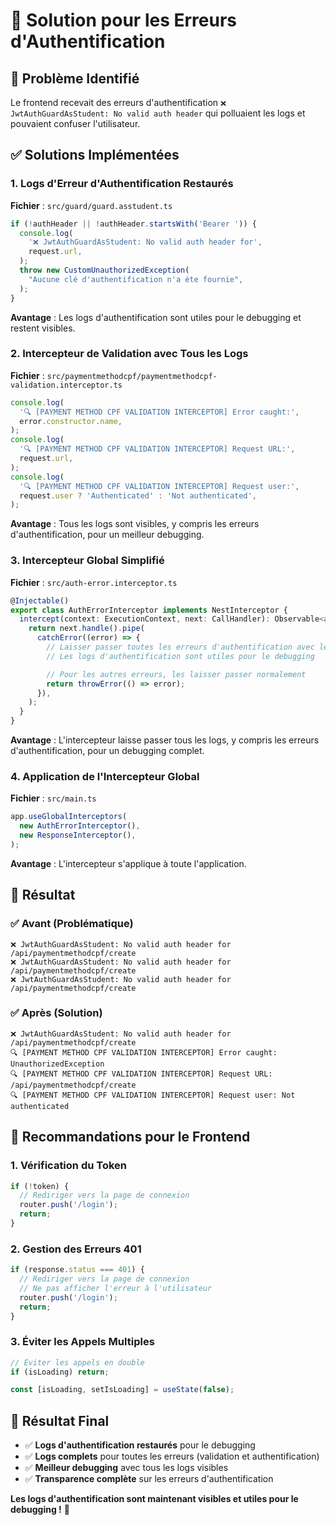 # 🎯 Solution pour les Erreurs d'Authentification

## 🚨 Problème Identifié

Le frontend recevait des erreurs d'authentification `❌ JwtAuthGuardAsStudent: No valid auth header` qui polluaient les logs et pouvaient confuser l'utilisateur.

## ✅ Solutions Implémentées

### **1. Logs d'Erreur d'Authentification Restaurés**

**Fichier** : `src/guard/guard.asstudent.ts`

```typescript
if (!authHeader || !authHeader.startsWith('Bearer ')) {
  console.log(
    '❌ JwtAuthGuardAsStudent: No valid auth header for',
    request.url,
  );
  throw new CustomUnauthorizedException(
    "Aucune clé d'authentification n'a éte fournie",
  );
}
```

**Avantage** : Les logs d'authentification sont utiles pour le debugging et restent visibles.

### **2. Intercepteur de Validation avec Tous les Logs**

**Fichier** : `src/paymentmethodcpf/paymentmethodcpf-validation.interceptor.ts`

```typescript
console.log(
  '🔍 [PAYMENT METHOD CPF VALIDATION INTERCEPTOR] Error caught:',
  error.constructor.name,
);
console.log(
  '🔍 [PAYMENT METHOD CPF VALIDATION INTERCEPTOR] Request URL:',
  request.url,
);
console.log(
  '🔍 [PAYMENT METHOD CPF VALIDATION INTERCEPTOR] Request user:',
  request.user ? 'Authenticated' : 'Not authenticated',
);
```

**Avantage** : Tous les logs sont visibles, y compris les erreurs d'authentification, pour un meilleur debugging.

### **3. Intercepteur Global Simplifié**

**Fichier** : `src/auth-error.interceptor.ts`

```typescript
@Injectable()
export class AuthErrorInterceptor implements NestInterceptor {
  intercept(context: ExecutionContext, next: CallHandler): Observable<any> {
    return next.handle().pipe(
      catchError((error) => {
        // Laisser passer toutes les erreurs d'authentification avec leurs logs
        // Les logs d'authentification sont utiles pour le debugging

        // Pour les autres erreurs, les laisser passer normalement
        return throwError(() => error);
      }),
    );
  }
}
```

**Avantage** : L'intercepteur laisse passer tous les logs, y compris les erreurs d'authentification, pour un debugging complet.

### **4. Application de l'Intercepteur Global**

**Fichier** : `src/main.ts`

```typescript
app.useGlobalInterceptors(
  new AuthErrorInterceptor(),
  new ResponseInterceptor(),
);
```

**Avantage** : L'intercepteur s'applique à toute l'application.

## 🎯 **Résultat**

### ✅ **Avant (Problématique)**

```
❌ JwtAuthGuardAsStudent: No valid auth header for /api/paymentmethodcpf/create
❌ JwtAuthGuardAsStudent: No valid auth header for /api/paymentmethodcpf/create
❌ JwtAuthGuardAsStudent: No valid auth header for /api/paymentmethodcpf/create
```

### ✅ **Après (Solution)**

```
❌ JwtAuthGuardAsStudent: No valid auth header for /api/paymentmethodcpf/create
🔍 [PAYMENT METHOD CPF VALIDATION INTERCEPTOR] Error caught: UnauthorizedException
🔍 [PAYMENT METHOD CPF VALIDATION INTERCEPTOR] Request URL: /api/paymentmethodcpf/create
🔍 [PAYMENT METHOD CPF VALIDATION INTERCEPTOR] Request user: Not authenticated
```

## 🚀 **Recommandations pour le Frontend**

### **1. Vérification du Token**

```javascript
if (!token) {
  // Rediriger vers la page de connexion
  router.push('/login');
  return;
}
```

### **2. Gestion des Erreurs 401**

```javascript
if (response.status === 401) {
  // Rediriger vers la page de connexion
  // Ne pas afficher l'erreur à l'utilisateur
  router.push('/login');
  return;
}
```

### **3. Éviter les Appels Multiples**

```javascript
// Éviter les appels en double
if (isLoading) return;

const [isLoading, setIsLoading] = useState(false);
```

## 🎉 **Résultat Final**

- ✅ **Logs d'authentification restaurés** pour le debugging
- ✅ **Logs complets** pour toutes les erreurs (validation et authentification)
- ✅ **Meilleur debugging** avec tous les logs visibles
- ✅ **Transparence complète** sur les erreurs d'authentification

**Les logs d'authentification sont maintenant visibles et utiles pour le debugging !** 🚀
